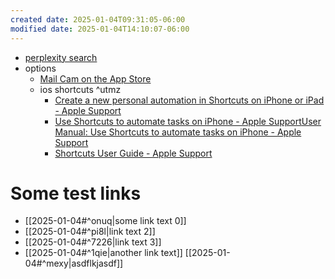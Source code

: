 ```yaml
---
created date: 2025-01-04T09:31:05-06:00
modified date: 2025-01-04T14:10:07-06:00
---
```

- [perplexity search](https://www.perplexity.ai/search/i-d-like-to-help-my-dad-with-h-6O73kPMoSPq7QCk7r1P.cw)
- options
	- [‎Mail Cam on the App Store](https://apps.apple.com/mn/app/mail-cam/id1610782013)
	- ios shortcuts ^utmz
		- [Create a new personal automation in Shortcuts on iPhone or iPad - Apple Support](https://support.apple.com/guide/shortcuts/create-a-new-personal-automation-apdfbdbd7123/ios)
		- [Use Shortcuts to automate tasks on iPhone - Apple Support](https://support.apple.com/guide/iphone/shortcuts-iph47e1c9d7d/ios)[User Manual: Use Shortcuts to automate tasks on iPhone - Apple Support](https://support.apple.com/guide/iphone/shortcuts-iph47e1c9d7d/ios)
		- [Shortcuts User Guide - Apple Support](https://support.apple.com/guide/shortcuts/welcome/ios)
# Some test links

- [[2025-01-04#^onuq|some link text 0]]
- [[2025-01-04#^pi8l|link text 2]]
- [[2025-01-04#^7226|link text 3]]
- [[2025-01-04#^1qie|another link text]]
[[2025-01-04#^mexy|asdflkjasdf]]